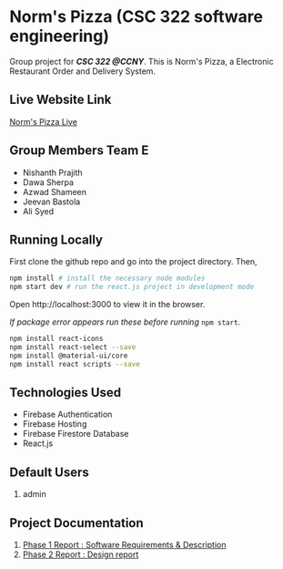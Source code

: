 # Norm's Pizza (CSC 322 software engineering)
Group project for ***CSC 322 @CCNY***.
This is Norm's Pizza, a Electronic Restaurant Order and Delivery System.

## Live Website Link
[Norm's Pizza Live](https://csc-322-project.web.app/)

## Group Members Team E
- Nishanth Prajith
- Dawa Sherpa
- Azwad Shameen
- Jeevan Bastola
- Ali Syed

## Running Locally
First clone the github repo and go into the project directory. Then,
```bash
npm install # install the necessary node modules
npm start dev # run the react.js project in development mode
```
Open http://localhost:3000 to view it in the browser.

*If package error appears run these before running* `npm start`.
```bash
npm install react-icons
npm install react-select --save
npm install @material-ui/core
npm install react scripts --save
```

## Technologies Used
 - Firebase Authentication
 - Firebase Hosting
 - Firebase Firestore Database
 - React.js

## Default Users
 1. admin 
 
## Project Documentation
1. [Phase 1 Report : Software Requirements & Description]()
2. [Phase 2 Report : Design report](https://github.com/NishanthPrajith/Csc-322-Final-Project/blob/cc86ebd76973b3b0b5832b8b7972f3d7d5ea4c88/CSC32200_GES_Phase2.pdf)
